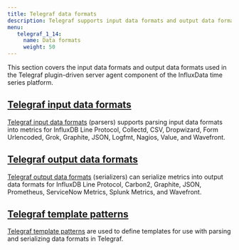 ```yaml
---
title: Telegraf data formats
description: Telegraf supports input data formats and output data formats for converting input and output data.
menu:
   telegraf_1_14:
     name: Data formats
     weight: 50
---
```

This section covers the input data formats and output data formats used in the Telegraf plugin-driven server agent component of the InfluxData time series platform.

## [Telegraf input data formats](/telegraf/v1.14/data_formats/input/)

[Telegraf input data formats](/telegraf/v1.14/data_formats/input/) (parsers) supports parsing input data formats into metrics for InfluxDB Line Protocol, Collectd, CSV, Dropwizard, Form Urlencoded, Grok, Graphite, JSON, Logfmt, Nagios, Value, and Wavefront.

## [Telegraf output data formats](/telegraf/v1.14/data_formats/output/)

[Telegraf output data formats](/telegraf/v1.14/data_formats/output/) (serializers) can serialize metrics into output data formats for InfluxDB Line Protocol, Carbon2, Graphite, JSON, Prometheus, ServiceNow Metrics, Splunk Metrics, and Wavefront.

## [Telegraf template patterns](/telegraf/v1.14/data_formats/template-patterns/)

[Telegraf template patterns](/telegraf/v1.14/data_formats/template-patterns/) are used to define templates for use with parsing and serializing data formats in Telegraf.
